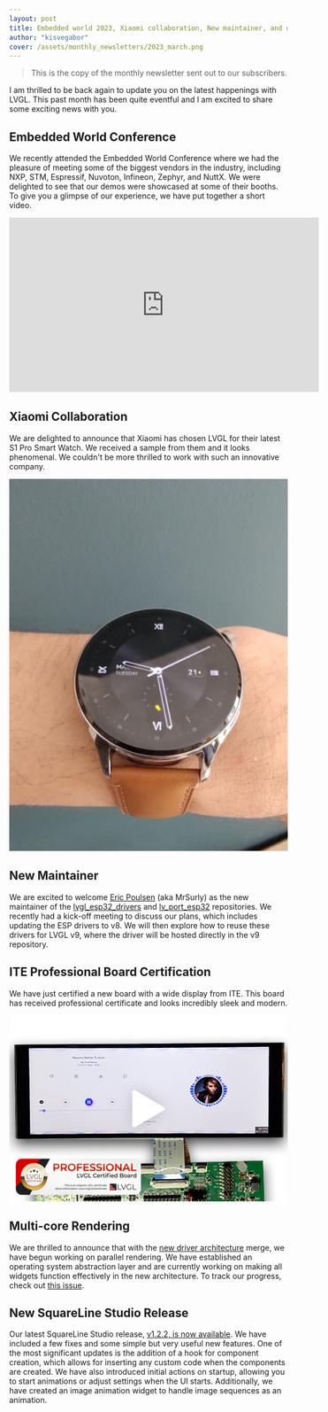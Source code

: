 ```yaml
---
layout: post
title: Embedded world 2023, Xiaomi collaboration, New maintainer, and others
author: "kisvegabor"
cover: /assets/monthly_newsletters/2023_march.png
---
```


> This is the copy of the monthly newsletter sent out to our subscribers. 


I am thrilled to be back again to update you on the latest happenings with LVGL. This past month has been quite eventful and I am excited to share some exciting news with you.
 

## Embedded World Conference
We recently attended the Embedded World Conference where we had the pleasure of meeting some of the biggest vendors in the industry, including NXP, STM, Espressif, Nuvoton, Infineon, Zephyr, and NuttX. We were delighted to see that our demos were showcased at some of their booths. To give you a glimpse of our experience, we have put together a short video.

 
<iframe width="560" height="315" src="https://www.youtube.com/embed/Ey2zkG55fZI" title="YouTube video player" frameborder="0" allow="accelerometer; autoplay; clipboard-write; encrypted-media; gyroscope; picture-in-picture; web-share" allowfullscreen></iframe>

## Xiaomi Collaboration
We are delighted to announce that Xiaomi has chosen LVGL for their latest S1 Pro Smart Watch. We received a sample from them and it looks phenomenal. We couldn't be more thrilled to work with such an innovative company.

![Xiaomi S1 Pro (powered by LVGL)](/assets/monthly_newsletters/s1_pro_2.jpg)

## New Maintainer
We are excited to welcome [Eric Poulsen](https://github.com/MrSurly) (aka MrSurly) as the new maintainer of the [lvgl_esp32_drivers](https://github.com/lvgl/lvgl_esp32_drivers/) and [lv_port_esp32](https://github.com/lvgl/lv_port_esp32) repositories. We recently had a kick-off meeting to discuss our plans, which includes updating the ESP drivers to v8. We will then explore how to reuse these drivers for LVGL v9, where the driver will be hosted directly in the v9 repository.


## ITE Professional Board Certification
We have just certified a new board with a wide display from ITE. This board has received professional certificate and looks incredibly sleek and modern.

[![IT986x_EVB LVGL board certification](/assets/monthly_newsletters/IT986x_EVB.png)](https://blog.lvgl.io/2023-03-17/it986x-evb-review)

## Multi-core Rendering
We are thrilled to announce that with the [new driver architecture](https://github.com/lvgl/lvgl/issues/4011) merge, we have begun working on parallel rendering. We have established an operating system abstraction layer and are currently working on making all widgets function effectively in the new architecture. To track our progress, check out [this issue](https://github.com/lvgl/lvgl/issues/4016).

## New SquareLine Studio Release
Our latest SquareLine Studio release, [v1.2.2, is now available](https://forum.squareline.io/t/v1-2-2-is-released/1024/3). We have included a few fixes and some simple but very useful new features. One of the most significant updates is the addition of a hook for component creation, which allows for inserting any custom code when the components are created. We have also introduced initial actions on startup, allowing you to start animations or adjust settings when the UI starts. Additionally, we have created an image animation widget to handle image sequences as an animation.


